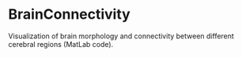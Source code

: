 # BrainConnectivity
Visualization of brain morphology and connectivity between different cerebral regions (MatLab code).
